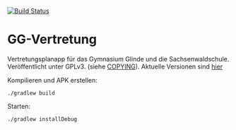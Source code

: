 [![Build Status](https://travis-ci.org/Gebatzens/GG-Vertretung.svg?branch=v0.6.1)](https://travis-ci.org/Gebatzens/GG-Vertretung)
# GG-Vertretung
Vertretungsplanapp für das Gymnasium Glinde und die Sachsenwaldschule. Veröffentlicht unter GPLv3. (siehe [COPYING](COPYING)). Aktuelle Versionen sind [hier](https://github.com/Gebatzens/GG-Vertretung/releases)

Kompilieren und APK erstellen:
```
./gradlew build
```

Starten:
```
./gradlew installDebug
```

